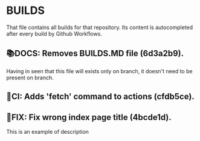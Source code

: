 # BUILDS

That file contains all builds for that repository. Its content is autocompleted after every build by Github Workflows.

## :books:DOCS: Removes BUILDS.MD file (6d3a2b9).
Having in seen that this file will exists only on  branch, it doesn't need to be present on  branch.


## :bricks:CI: Adds 'fetch' command to actions (cfdb5ce).



## :bug:FIX: Fix wrong index page title (4bcde1d).
This is an example of description

